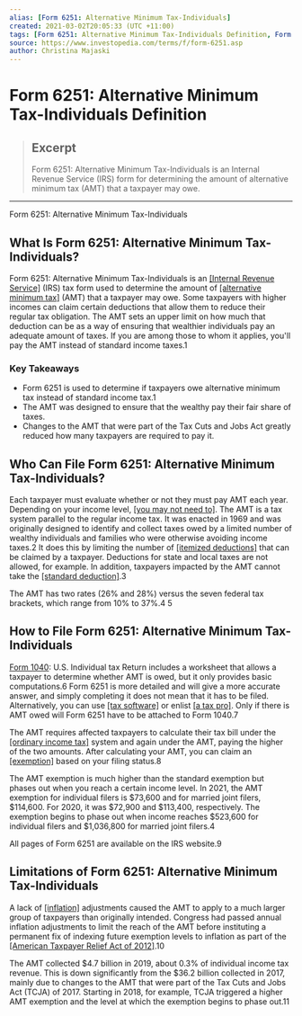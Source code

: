 ```yaml
---
alias: [Form 6251: Alternative Minimum Tax-Individuals]
created: 2021-03-02T20:05:33 (UTC +11:00)
tags: [Form 6251: Alternative Minimum Tax-Individuals Definition, Form 6251: Alternative Minimum Tax-Individuals]
source: https://www.investopedia.com/terms/f/form-6251.asp
author: Christina Majaski
---
```


# Form 6251: Alternative Minimum Tax-Individuals Definition

> ## Excerpt
> Form 6251: Alternative Minimum Tax-Individuals is an Internal Revenue Service (IRS) form for determining the amount of alternative minimum tax (AMT) that a taxpayer may owe.

---

Form 6251: Alternative Minimum Tax-Individuals
## What Is Form 6251: Alternative Minimum Tax-Individuals?

Form 6251: Alternative Minimum Tax-Individuals is an [[Internal Revenue Service]](https://www.investopedia.com/terms/i/irs.asp) (IRS) tax form used to determine the amount of [[alternative minimum tax]](https://www.investopedia.com/terms/a/alternativeminimumtax.asp) (AMT) that a taxpayer may owe. Some taxpayers with higher incomes can claim certain deductions that allow them to reduce their regular tax obligation. The AMT sets an upper limit on how much that deduction can be as a way of ensuring that wealthier individuals pay an adequate amount of taxes. If you are among those to whom it applies, you'll pay the AMT instead of standard income taxes.1

### Key Takeaways

-   Form 6251 is used to determine if taxpayers owe alternative minimum tax instead of standard income tax.1
-   The AMT was designed to ensure that the wealthy pay their fair share of taxes.
-   Changes to the AMT that were part of the Tax Cuts and Jobs Act greatly reduced how many taxpayers are required to pay it.

## Who Can File Form 6251: Alternative Minimum Tax-Individuals?

Each taxpayer must evaluate whether or not they must pay AMT each year. Depending on your income level, [[you may not need to]](https://www.investopedia.com/articles/pf/07/amtbasics.asp). The AMT is a tax system parallel to the regular income tax. It was enacted in 1969 and was originally designed to identify and collect taxes owed by a limited number of wealthy individuals and families who were otherwise avoiding income taxes.2 It does this by limiting the number of [[itemized deductions]](https://www.investopedia.com/terms/i/itemizeddeduction.asp) that can be claimed by a taxpayer. Deductions for state and local taxes are not allowed, for example. In addition, taxpayers impacted by the AMT cannot take the [[standard deduction]](https://www.investopedia.com/terms/s/standarddeviation.asp).3

The AMT has two rates (26% and 28%) versus the seven federal tax brackets, which range from 10% to 37%.4 5

## How to File Form 6251: Alternative Minimum Tax-Individuals

[Form 1040](https://www.investopedia.com/terms/1/1040.asp): U.S. Individual tax Return includes a worksheet that allows a taxpayer to determine whether AMT is owed, but it only provides basic computations.6 Form 6251 is more detailed and will give a more accurate answer, and simply completing it does not mean that it has to be filed. Alternatively, you can use [[tax software]](https://www.investopedia.com/best-tax-software-5069775) or enlist [[a tax pro]](https://www.investopedia.com/best-tax-preparation-services-5089924). Only if there is AMT owed will Form 6251 have to be attached to Form 1040.7

The AMT requires affected taxpayers to calculate their tax bill under the [[ordinary income tax]](https://www.investopedia.com/terms/o/ordinaryincome.asp) system and again under the AMT, paying the higher of the two amounts. After calculating your AMT, you can claim an [[exemption]](https://www.investopedia.com/terms/e/exemption.asp) based on your filing status.8

The AMT exemption is much higher than the standard exemption but phases out when you reach a certain income level. In 2021, the AMT exemption for individual filers is $73,600 and for married joint filers, $114,600. For 2020, it was $72,900 and $113,400, respectively. The exemption begins to phase out when income reaches $523,600 for individual filers and $1,036,800 for married joint filers.4

All pages of Form 6251 are available on the IRS website.9

## Limitations of Form 6251: Alternative Minimum Tax-Individuals

A lack of [[inflation]](https://www.investopedia.com/terms/i/inflation.asp) adjustments caused the AMT to apply to a much larger group of taxpayers than originally intended. Congress had passed annual inflation adjustments to limit the reach of the AMT before instituting a permanent fix of indexing future exemption levels to inflation as part of the [[American Taxpayer Relief Act of 2012]](https://www.investopedia.com/terms/a/american-taxpayer-relief-act-2012.asp).10

The AMT collected $4.7 billion in 2019, about 0.3% of individual income tax revenue. This is down significantly from the $36.2 billion collected in 2017, mainly due to changes to the AMT that were part of the Tax Cuts and Jobs Act (TCJA) of 2017. Starting in 2018, for example, TCJA triggered a higher AMT exemption and the level at which the exemption begins to phase out.11
